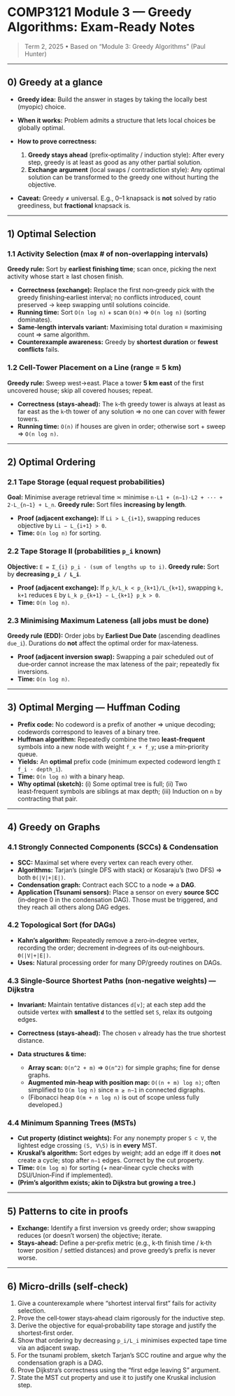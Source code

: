 # COMP3121 Module 3 — Greedy Algorithms: Exam‑Ready Notes

> Term 2, 2025 • Based on “Module 3: Greedy Algorithms” (Paul Hunter)

---

## 0) Greedy at a glance

* **Greedy idea:** Build the answer in stages by taking the locally best (myopic) choice.
* **When it works:** Problem admits a structure that lets local choices be globally optimal.
* **How to prove correctness:**

  1. **Greedy stays ahead** (prefix‑optimality / induction style): After every step, greedy is at least as good as any other partial solution.
  2. **Exchange argument** (local swaps / contradiction style): Any optimal solution can be transformed to the greedy one without hurting the objective.
* **Caveat:** Greedy ≠ universal. E.g., 0–1 knapsack is **not** solved by ratio greediness, but **fractional** knapsack is.

---

## 1) Optimal Selection

### 1.1 Activity Selection (max # of non‑overlapping intervals)

**Greedy rule:** Sort by **earliest finishing time**; scan once, picking the next activity whose start ≥ last chosen finish.

* **Correctness (exchange):** Replace the first non‑greedy pick with the greedy finishing‑earliest interval; no conflicts introduced, count preserved → keep swapping until solutions coincide.
* **Running time:** Sort `O(n log n)` + scan `O(n)` ⇒ `O(n log n)` (sorting dominates).
* **Same‑length intervals variant:** Maximising total duration ≡ maximising count ⇒ same algorithm.
* **Counterexample awareness:** Greedy by **shortest duration** or **fewest conflicts** fails.

### 1.2 Cell‑Tower Placement on a Line (range = 5 km)

**Greedy rule:** Sweep west→east. Place a tower **5 km east** of the first uncovered house; skip all covered houses; repeat.

* **Correctness (stays‑ahead):** The `k`‑th greedy tower is always at least as far east as the `k`‑th tower of any solution ⇒ no one can cover with fewer towers.
* **Running time:** `O(n)` if houses are given in order; otherwise sort + sweep ⇒ `O(n log n)`.

---

## 2) Optimal Ordering

### 2.1 Tape Storage (equal request probabilities)

**Goal:** Minimise average retrieval time ≍ minimise
`n·L1 + (n−1)·L2 + ··· + 2·L_{n−1} + L_n`.
**Greedy rule:** Sort files **increasing by length**.

* **Proof (adjacent exchange):** If `Li > L_{i+1}`, swapping reduces objective by `Li − L_{i+1} > 0`.
* **Time:** `O(n log n)` for sorting.

### 2.2 Tape Storage II (probabilities `p_i` known)

**Objective:** `E = Σ_{i} p_i · (sum of lengths up to i)`.
**Greedy rule:** Sort by **decreasing `p_i / L_i`**.

* **Proof (adjacent exchange):** If `p_k/L_k < p_{k+1}/L_{k+1}`, swapping `k, k+1` reduces `E` by `L_k p_{k+1} − L_{k+1} p_k > 0`.
* **Time:** `O(n log n)`.

### 2.3 Minimising Maximum Lateness (all jobs must be done)

**Greedy rule (EDD):** Order jobs by **Earliest Due Date** (ascending deadlines `due_i`). Durations do **not** affect the optimal order for max‑lateness.

* **Proof (adjacent inversion swap):** Swapping a pair scheduled out of due‑order cannot increase the max lateness of the pair; repeatedly fix inversions.
* **Time:** `O(n log n)`.

---

## 3) Optimal Merging — Huffman Coding

* **Prefix code:** No codeword is a prefix of another ⇒ unique decoding; codewords correspond to leaves of a binary tree.
* **Huffman algorithm:** Repeatedly combine the two **least‑frequent** symbols into a new node with weight `f_x + f_y`; use a min‑priority queue.
* **Yields:** An **optimal** prefix code (minimum expected codeword length `Σ f_i · depth_i`).
* **Time:** `O(n log n)` with a binary heap.
* **Why optimal (sketch):** (i) Some optimal tree is full; (ii) Two least‑frequent symbols are siblings at max depth; (iii) Induction on `n` by contracting that pair.

---

## 4) Greedy on Graphs

### 4.1 Strongly Connected Components (SCCs) & Condensation

* **SCC:** Maximal set where every vertex can reach every other.
* **Algorithms:** Tarjan’s (single DFS with stack) or Kosaraju’s (two DFS) ⇒ both `Θ(|V|+|E|)`.
* **Condensation graph:** Contract each SCC to a node ⇒ a **DAG**.
* **Application (Tsunami sensors):** Place a sensor on every **source SCC** (in‑degree 0 in the condensation DAG). Those must be triggered, and they reach all others along DAG edges.

### 4.2 Topological Sort (for DAGs)

* **Kahn’s algorithm:** Repeatedly remove a zero‑in‑degree vertex, recording the order; decrement in‑degrees of its out‑neighbours. `Θ(|V|+|E|)`.
* **Uses:** Natural processing order for many DP/greedy routines on DAGs.

### 4.3 Single‑Source Shortest Paths (non‑negative weights) — Dijkstra

* **Invariant:** Maintain tentative distances `d[v]`; at each step add the outside vertex with **smallest `d`** to the settled set `S`, relax its outgoing edges.
* **Correctness (stays‑ahead):** The chosen `v` already has the true shortest distance.
* **Data structures & time:**

  * **Array scan:** `O(n^2 + m)` ⇒ `O(n^2)` for simple graphs; fine for dense graphs.
  * **Augmented min‑heap with position map:** `O((n + m) log n)`; often simplified to `O(m log n)` since `m ≥ n−1` in connected digraphs.
  * (Fibonacci heap `O(m + n log n)` is out of scope unless fully developed.)

### 4.4 Minimum Spanning Trees (MSTs)

* **Cut property (distinct weights):** For any nonempty proper `S ⊂ V`, the lightest edge crossing `(S, V\S)` is in **every** MST.
* **Kruskal’s algorithm:** Sort edges by weight; add an edge iff it does **not** create a cycle; stop after `n−1` edges. Correct by the cut property.
* **Time:** `O(m log m)` for sorting (+ near‑linear cycle checks with DSU/Union‑Find if implemented).
* **(Prim’s algorithm exists; akin to Dijkstra but growing a tree.)**

---

## 5) Patterns to cite in proofs

* **Exchange:** Identify a first inversion vs greedy order; show swapping reduces (or doesn’t worsen) the objective; iterate.
* **Stays‑ahead:** Define a per‑prefix metric (e.g., k‑th finish time / k‑th tower position / settled distances) and prove greedy’s prefix is never worse.

---

## 6) Micro‑drills (self‑check)

1. Give a counterexample where “shortest interval first” fails for activity selection.
2. Prove the cell‑tower stays‑ahead claim rigorously for the inductive step.
3. Derive the objective for equal‑probability tape storage and justify the shortest‑first order.
4. Show that ordering by decreasing `p_i/L_i` minimises expected tape time via an adjacent swap.
5. For the tsunami problem, sketch Tarjan’s SCC routine and argue why the condensation graph is a DAG.
6. Prove Dijkstra’s correctness using the “first edge leaving S” argument.
7. State the MST cut property and use it to justify one Kruskal inclusion step.
